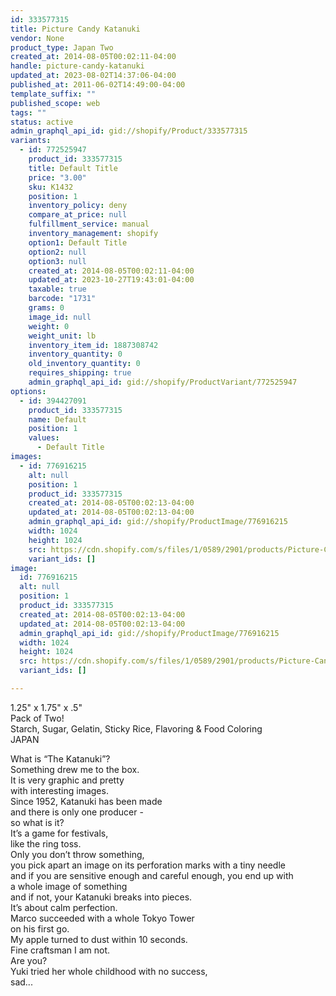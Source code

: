 ```yaml
---
id: 333577315
title: Picture Candy Katanuki
vendor: None
product_type: Japan Two
created_at: 2014-08-05T00:02:11-04:00
handle: picture-candy-katanuki
updated_at: 2023-08-02T14:37:06-04:00
published_at: 2011-06-02T14:49:00-04:00
template_suffix: ""
published_scope: web
tags: ""
status: active
admin_graphql_api_id: gid://shopify/Product/333577315
variants:
  - id: 772525947
    product_id: 333577315
    title: Default Title
    price: "3.00"
    sku: K1432
    position: 1
    inventory_policy: deny
    compare_at_price: null
    fulfillment_service: manual
    inventory_management: shopify
    option1: Default Title
    option2: null
    option3: null
    created_at: 2014-08-05T00:02:11-04:00
    updated_at: 2023-10-27T19:43:01-04:00
    taxable: true
    barcode: "1731"
    grams: 0
    image_id: null
    weight: 0
    weight_unit: lb
    inventory_item_id: 1887308742
    inventory_quantity: 0
    old_inventory_quantity: 0
    requires_shipping: true
    admin_graphql_api_id: gid://shopify/ProductVariant/772525947
options:
  - id: 394427091
    product_id: 333577315
    name: Default
    position: 1
    values:
      - Default Title
images:
  - id: 776916215
    alt: null
    position: 1
    product_id: 333577315
    created_at: 2014-08-05T00:02:13-04:00
    updated_at: 2014-08-05T00:02:13-04:00
    admin_graphql_api_id: gid://shopify/ProductImage/776916215
    width: 1024
    height: 1024
    src: https://cdn.shopify.com/s/files/1/0589/2901/products/Picture-Candy-Katanuki.jpeg?v=1407211333
    variant_ids: []
image:
  id: 776916215
  alt: null
  position: 1
  product_id: 333577315
  created_at: 2014-08-05T00:02:13-04:00
  updated_at: 2014-08-05T00:02:13-04:00
  admin_graphql_api_id: gid://shopify/ProductImage/776916215
  width: 1024
  height: 1024
  src: https://cdn.shopify.com/s/files/1/0589/2901/products/Picture-Candy-Katanuki.jpeg?v=1407211333
  variant_ids: []

---
```


1.25" x 1.75" x .5"  
Pack of Two!  
Starch, Sugar, Gelatin, Sticky Rice, Flavoring & Food Coloring  
JAPAN

<!-- td {border: 1px solid #ccc;}br {mso-data-placement:same-cell;} -->

What is “The Katanuki”?  
Something drew me to the box.  
It is very graphic and pretty  
with interesting images.  
Since 1952, Katanuki has been made  
and there is only one producer -  
so what is it?  
It’s a game for festivals,  
like the ring toss.  
Only you don’t throw something,  
you pick apart an image on its perforation marks with a tiny needle  
and if you are sensitive enough and careful enough, you end up with  
a whole image of something  
and if not, your Katanuki breaks into pieces.  
It’s about calm perfection.  
Marco succeeded with a whole Tokyo Tower  
on his first go.  
My apple turned to dust within 10 seconds.  
Fine craftsman I am not.  
Are you?  
Yuki tried her whole childhood with no success,  
sad...